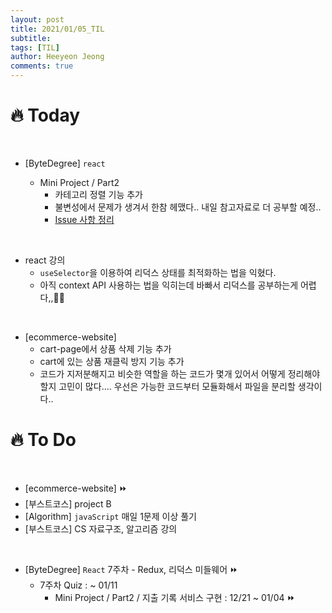 ```yaml
---
layout: post
title: 2021/01/05_TIL
subtitle:
tags: [TIL]
author: Heeyeon Jeong
comments: true
---
```


# 🔥 Today

<br>

- [ByteDegree] `react`

  - Mini Project / Part2
    - 카테고리 정렬 기능 추가
    - 불변성에서 문제가 생겨서 한참 헤맸다.. 내일 참고자료로 더 공부할 예정..
    - [Issue 사항 정리](https://heeyeonjeong.tistory.com/78)

<br>

- react 강의
  - `useSelector`을 이용하여 리덕스 상태를 최적화하는 법을 익혔다.
  - 아직 context API 사용하는 법을 익히는데 바빠서 리덕스를 공부하는게 어렵다,,🤦‍♀️

<br>

- [ecommerce-website]
  - cart-page에서 상품 삭제 기능 추가
  - cart에 있는 상품 재클릭 방지 기능 추가
  - 코드가 지저분해지고 비슷한 역할을 하는 코드가 몇개 있어서 어떻게 정리해야할지 고민이 많다.... 우선은 가능한 코드부터 모듈화해서 파일을 분리할 생각이다..

# 🔥 To Do

<br>

- [ecommerce-website] ⏩
- [부스트코스] project B
- [Algorithm] `javaScript` 매일 1문제 이상 풀기
- [부스트코스] CS 자료구조, 알고리즘 강의

<br>

- [ByteDegree] `React` 7주차 - Redux, 리덕스 미들웨어 ⏩
  - 7주차 Quiz : ~ 01/11
    - Mini Project / Part2 / 지출 기록 서비스 구현 : 12/21 ~ 01/04 ⏩
